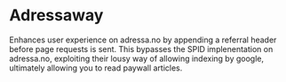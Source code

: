 Adressaway
==========

Enhances user experience on adressa.no by appending a referral header before page requests is sent. This bypasses the SPID implenentation on adressa.no, exploiting their lousy way of allowing indexing by google, ultimately allowing you to read paywall articles.
